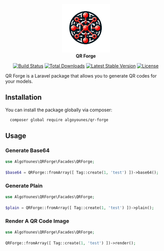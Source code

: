 <p align="center">
<img width="150" height="150" src="assets/logo.png" alt="QR Forge"/>
<br><b>QR Forge</b>
</p>
<p align="center">
<a href="https://github.com/algoyounes/qr-forge/actions"><img src="https://github.com/algoyounes/qr-forge/actions/workflows/unit-tests.yml/badge.svg" alt="Build Status"></a>
<a href="https://packagist.org/packages/algoyounes/qr-forge"><img src="https://img.shields.io/packagist/dt/algoyounes/qr-forge" alt="Total Downloads"></a>
<a href="https://packagist.org/packages/algoyounes/qr-forge"><img src="https://img.shields.io/packagist/v/algoyounes/qr-forge" alt="Latest Stable Version"></a>
<a href="https://packagist.org/packages/algoyounes/qr-forge"><img src="https://img.shields.io/packagist/l/algoyounes/qr-forge" alt="License"></a>
</p>

QR Forge is a Laravel package that allows you to generate QR codes for your models.

## Installation

You can install the package globally via composer:

```bash
  composer global require algoyounes/qr-forge
```

## Usage

### Generate Base64

```php
use AlgoYounes\QRForge\Facades\QRForge;

$base64 = QRForge::fromArray([ Tag::create(1, 'test') ])->base64();
```

### Generate Plain

```php
use AlgoYounes\QRForge\Facades\QRForge;

$plain = QRForge::fromArray([ Tag::create(1, 'test') ])->plain();
```

### Render A QR Code Image

```php
use AlgoYounes\QRForge\Facades\QRForge;

QRForge::fromArray([ Tag::create(1, 'test') ])->render();
```
